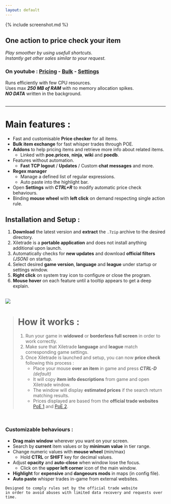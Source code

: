 ```yaml
---
layout: default
---
```

{% include screenshot.md %}
## One action to price check your item

*Play smoother by using usefull shortcuts.*  
*Instantly get other sales similar to your request.*

### On youtube : [Pricing](https://youtu.be/4mP3uOsr8oc) - [Bulk](https://youtu.be/6yuLZXTho-A) - [Settings](https://youtu.be/libdIjrNM-8)<br>

Runs efficiently with few CPU resources.  
Uses max ***250 MB of RAM*** with no memory allocation spikes.  
***NO DATA*** written in the background.  
<br>
* * *

# Main features :

- Fast and customisable **Price checker** for all items.
- **Bulk item exchange** for fast whisper trades through POE.
- **Addons** to help pricing items and retrieve more info about related items.
	- Linked with **poe.prices**, **ninja**, **wiki** and **poedb**.
- Features without automation.
	- **Fast TCP logout** / **Updates** / Custom **chat messages** and more. 
- **Regex manager**
	- Manage a defined list of regular expressions.
	- Auto paste into the highlight bar.
- Open **Settings** with ***CTRL+R*** to modify automatic price check behaviours.
- Binding **mouse wheel** with **left click** on demand respecting single action rule.

## Installation and Setup :

1. **Download** the latest version and **extract** the `.7zip` archive to the desired directory.
2. Xiletrade is a **portable application** and does not install anything additional upon launch.
3. Automatically checks for **new updates** and download **official filters** *(JSON)* on startup.
4. Select desired **game version**, **language** and **league** under startup or settings window.
5. **Right click** on system tray icon to configure or close the program.  
6. **Mouse hover** on each feature until a tooltip appears to get a deep explain.   
<br>
<img src="https://github.com/user-attachments/assets/defedc9d-a753-4444-bfaf-084f34fb59e6">
<br>

> # How it works :
> 
> 1. Run your game in **widowed** or **borderless full screen** in order to work correctly.
> 2. Make sure that Xiletrade **language** and **league** match corresponding game settings.
> 3. Once Xiletrade is launched and setup, you can now **price check** following this process :
>    - Place your mouse **over an item** in game and press ***CTRL-D*** *(default)*
>    - It will copy **item info descriptions** from game and open Xiletrade window.
>    - The window will display **estimated prices** if the search return matching results.
>    - Prices displayed are based from the **official trade websites** [PoE 1](https://www.pathofexile.com/trade/search/) and [PoE 2](https://www.pathofexile.com/trade2/search/poe2/).
<br>

### Customizable behaviours :

* **Drag main window** wherever you want on your screen.
* Search by **current** item values or by **minimum value** in tier range.
* Change numeric values with **mouse wheel** (min/max)
	* Hold **CTRL** or **SHIFT** key for decimal values.
* Adjust **opacity** and **auto-close** when window lose the focus.
	* Click on the **upper left corner** icon of the main window.
* **Highlight** for **expensive** and **dangeours mods** in maps (in config file).
* **Auto paste** whisper trades in-game from external websites.  

```
Designed to comply rules set by the official trade website  
in order to avoid abuses with limited data recovery and requests over time.  
```
